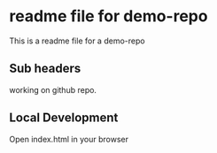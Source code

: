 # readme file for demo-repo
This is a readme file for a demo-repo

## Sub headers
working on github repo.

## Local Development
Open index.html in your browser
